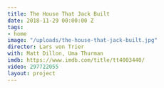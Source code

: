 ```yaml
---
title: The House That Jack Built
date: 2018-11-29 00:00:00 Z
tags:
- home
image: "/uploads/the-house-that-jack-built.jpg"
director: Lars von Trier
with: Matt Dillon, Uma Thurman
imdb: https://www.imdb.com/title/tt4003440/
video: 297722055
layout: project
---
```


